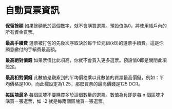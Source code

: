 # 自動買票資訊

**保留餘額** 如果餘額低於這個數字，就不會購買選票。預設值為0，將使用帳戶內的所有資金買票。

**最高手續費** 選票被打包的先後次序取決於每千位元組(kB)的選票手續費。這是你願意繳付的手續費最高額。

**最高絕對價錢** 如果票價比此項高，你就不會買入更多選票。預設值0即是關閉此項設定。

**最高相對價錢** 此數值是觀察到的平均價格乘以此數值的買票最高價錢。例如：平均價格是100，而此欄設定為1.25，那麼買票的最高價錢是125 DCR。

**每區塊最多** 每個區塊不要購買多於這個數量的選票。數值為負即是每 n 個區塊才購買一張選票，如 -2 就是每兩個區塊買一張選票。
